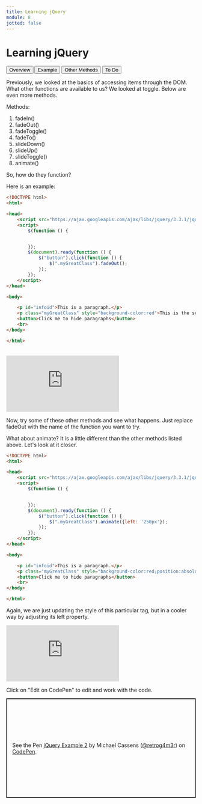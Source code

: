 ```yaml
---
title: Learning jQuery
module: 8
jotted: false
---
```


# Learning jQuery

<div class="tab">
  <button class="tablinks active" onclick="openTab(event, 'Overview')">Overview</button>
<button class="tablinks" onclick="openTab(event, 'example')">Example</button>
<button class="tablinks" onclick="openTab(event, 'other')">Other Methods</button>
<button class="tablinks" onclick="openTab(event, 'todo')">To Do</button>

</div>
<div id="Overview" class="tabcontent" style="display:block">
<div class="tabhtml" markdown="1">

Previously, we looked at the basics of accessing items through the DOM. What other functions are available to us?  We looked at toggle.  Below are even more methods.

Methods:

1. fadeIn()
2. fadeOut()
3. fadeToggle()
4. fadeTo()
5. slideDown()
6. slideUp()
7. slideToggle()
8. animate()

So, how do they function?

</div>
</div>

<div id="example" class="tabcontent">
<div class="tabhtml" markdown="1">

Here is an example:

```html
<!DOCTYPE html>
<html>

<head>
    <script src="https://ajax.googleapis.com/ajax/libs/jquery/3.3.1/jquery.min.js"></script>
    <script>
        $(function () {


        });
        $(document).ready(function () {
            $("button").click(function () {
                $(".myGreatClass").fadeOut();
            });
        });
    </script>
</head>

<body>

    <p id="infoid">This is a paragraph.</p>
    <p class="myGreatClass" style="background-color:red">This is the second paragraph.</p>
    <button>Click me to hide paragraphs</button>
    <br>
</body>

</html>
```
<br/>

<div class="embed-responsive embed-responsive-16by9"><iframe class="embed-responsive-item" src="https://www.youtube.com/embed/O1tUWg-p3Og" frameborder="0" allowfullscreen></iframe></div>

</div>
</div>

<div id="other" class="tabcontent">
<div class="tabhtml" markdown="1">

Now, try some of these other methods and see what happens.  Just replace fadeOut with the name of the function you want to try.

What about animate?  It is a little different than the other methods listed above.  Let's look at it closer.

```html
<!DOCTYPE html>
<html>

<head>
    <script src="https://ajax.googleapis.com/ajax/libs/jquery/3.3.1/jquery.min.js"></script>
    <script>
        $(function () {


        });
        $(document).ready(function () {
            $("button").click(function () {
                $(".myGreatClass").animate({left: '250px'});
            });
        });
    </script>
</head>

<body>

    <p id="infoid">This is a paragraph.</p>
    <p class="myGreatClass" style="background-color:red;position:absolute; top: 100px; left: 25px">This is the second paragraph.</p>
    <button>Click me to hide paragraphs</button>
    <br>
</body>

</html>
```

Again, we are just updating the style of this particular tag, but in a cooler way by adjusting its left property.

<div class="embed-responsive embed-responsive-16by9"><iframe class="embed-responsive-item" src="https://www.youtube.com/embed/cCVMEz90psI" frameborder="0" allowfullscreen></iframe></div>

</div>
</div>

<div id="todo" class="tabcontent">
<div class="tabhtml" markdown="1">

Click on "Edit on CodePen" to edit and work with the code.

<p class="codepen" data-height="600" data-theme-id="dark" data-default-tab="html,result" data-user="retrog4m3r" data-slug-hash="ZEBvOqp" style="height: 265px; box-sizing: border-box; display: flex; align-items: center; justify-content: center; border: 2px solid; margin: 1em 0; padding: 1em;" data-pen-title="jQuery Example 2">
  <span>See the Pen <a href="https://codepen.io/retrog4m3r/pen/ZEBvOqp">
  jQuery Example 2</a> by Michael Cassens (<a href="https://codepen.io/retrog4m3r">@retrog4m3r</a>)
  on <a href="https://codepen.io">CodePen</a>.</span>
</p>
<script async src="https://cpwebassets.codepen.io/assets/embed/ei.js"></script>
</div>
</div>
